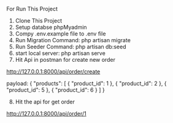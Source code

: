 For Run This Project

1. Clone This Project
2. Setup databse phpMyadmin
3. Compy .env.example file to .env file
4. Run Migration Command:  php artisan migrate
5. Run Seeder Command: php artisan db:seed
6. start local server: php artisan serve
7. Hit Api in postman for create new order

 http://127.0.0.1:8000/api/order/create

payload: 
{
    "products": [
        {
            "product_id": 1
        },
        {
            "product_id": 2
        },
        {
            "product_id": 5
        },
        {
            "product_id": 6
        }
    ]
}

8. Hit the api for get order

http://127.0.0.1:8000/api/order/1
